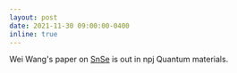 ```yaml
---
layout: post
date: 2021-11-30 09:00:00-0400
inline: true
---
```


Wei Wang's paper on [SnSe](/publications/#Wang2021photoinduced) is out in npj Quantum materials.
